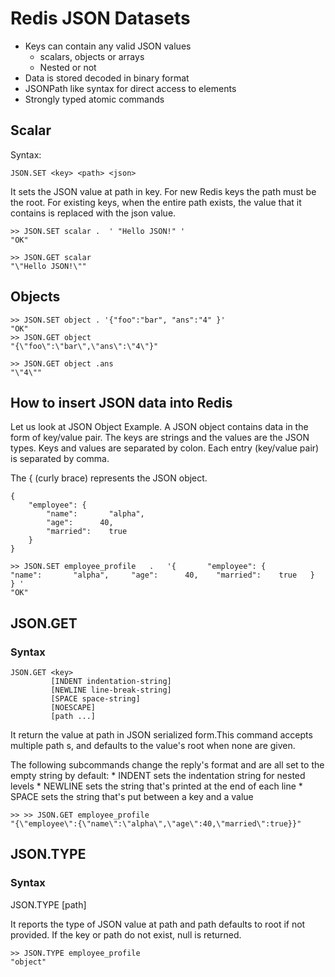 # Redis JSON Datasets

- Keys can contain any valid JSON values
  - scalars, objects or arrays
  - Nested or not
- Data is stored decoded in binary format
- JSONPath like syntax for direct access to elements
- Strongly typed atomic commands


## Scalar

Syntax:

```
JSON.SET <key> <path> <json>
```

It sets the JSON value at path in key. For new Redis keys the path must be the root. For existing keys, when the entire path exists, the value that it contains is replaced with the json value.


```
>> JSON.SET scalar .  ' "Hello JSON!" '
"OK"
```
```
>> JSON.GET scalar
"\"Hello JSON!\""
```


## Objects

```
>> JSON.SET object . '{"foo":"bar", "ans":"4" }'
"OK"
>> JSON.GET object
"{\"foo\":\"bar\",\"ans\":\"4\"}"
```
```
>> JSON.GET object .ans
"\"4\""
```



## How to insert JSON data into Redis

Let us look at JSON Object Example. A JSON object contains data in the form of key/value pair. The keys are strings and the values are the JSON types. Keys and values are separated by colon. Each entry (key/value pair) is separated by comma.

The { (curly brace) represents the JSON object.

```
{  
    "employee": {  
        "name":       "alpha",   
        "age":      40,   
        "married":    true  
    }  
}  
```

```
>> JSON.SET employee_profile   .   '{       "employee": {           "name":       "alpha",     "age":      40,    "married":    true   }   } '
"OK"
```



## JSON.GET

### Syntax

```
JSON.GET <key>
         [INDENT indentation-string]
         [NEWLINE line-break-string]
         [SPACE space-string]
         [NOESCAPE]
         [path ...]
```

It return the value at path in JSON serialized form.This command accepts multiple path s, and defaults to the value's root when none are given.

The following subcommands change the reply's format and are all set to the empty string by default: * INDENT sets the indentation string for nested levels * NEWLINE sets the string that's printed at the end of each line * SPACE sets the string that's put between a key and a value

```
>> >> JSON.GET employee_profile
"{\"employee\":{\"name\":\"alpha\",\"age\":40,\"married\":true}}"
```

## JSON.TYPE

### Syntax 

JSON.TYPE <key> [path]

It reports the type of JSON value at path and path defaults to root if not provided. If the key or path do not exist, null is returned.

```
>> JSON.TYPE employee_profile
"object"
```


## 
